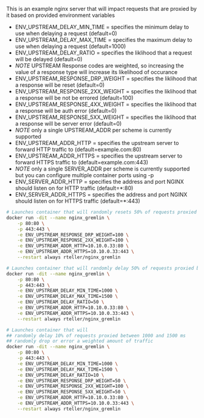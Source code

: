 This is an example nginx server that will impact requests that are proxied by it based on provided environment variables

- ENV_UPSTREAM_DELAY_MIN_TIME = specifies the minimum delay to use when delaying a request (default=0)
- ENV_UPSTREAM_DELAY_MAX_TIME = specifies the maximum delay to use when delaying a request (default=1000)
- ENV_UPSTREAM_DELAY_RATIO = specifies the liklihood that a request will be delayed (default=0)
- *NOTE* UPSTREAM Response codes are weighted, so increasing the value of a response type will increase its likelihood of occurance
- ENV_UPSTREAM_RESPONSE_DRP_WEIGHT = specifies the liklihood that a response will be reset (default=0)
- ENV_UPSTREAM_RESPONSE_2XX_WEIGHT = specifies the liklihood that a response will be not be errored (default=100)
- ENV_UPSTREAM_RESPONSE_4XX_WEIGHT = specifies the liklihood that a response will be auth error (default=0)
- ENV_UPSTREAM_RESPONSE_5XX_WEIGHT = specifies the liklihood that a response will be server error (default=0)
- *NOTE* only a single UPSTREAM_ADDR per scheme is currently supported
- ENV_UPSTREAM_ADDR_HTTP = specifies the upstream server to forward HTTP traffic to (default=example.com:80)
- ENV_UPSTREAM_ADDR_HTTPS = specifies the upstream server to forward HTTPS traffic to (default=example.com:443)
- *NOTE* only a single SERVER_ADDR per scheme is currently supported but you can configure multiple container ports using -p
- ENV_SERVER_ADDR_HTTP = specifies the address and port NGINX should listen on for HTTP traffic (default=*:80)
- ENV_SERVER_ADDR_HTTPS = specifies the address and port NGINX should listen on for HTTPS traffic (default=*:443)


```bash
# Launches container that will randomly resets 50% of requests proxied by weight
docker run -dit --name nginx_gremlin \
    -p 80:80 \
    -p 443:443 \
    -e ENV_UPSTREAM_RESPONSE_DRP_WEIGHT=100 \
    -e ENV_UPSTREAM_RESPONSE_2XX_WEIGHT=100 \
    -e ENV_UPSTREAM_ADDR_HTTP=10.10.0.33:80 \
    -e ENV_UPSTREAM_ADDR_HTTPS=10.10.0.33:443 \
    --restart always rteller/nginx_gremlin
```

```bash
# Launches container that will randomly delay 50% of requests proxied between 1000 and 1500 ms
docker run -dit --name nginx_gremlin \
    -p 80:80 \
    -p 443:443 \
    -e ENV_UPSTREAM_DELAY_MIN_TIME=1000 \
    -e ENV_UPSTREAM_DELAY_MAX_TIME=1500 \
    -e ENV_UPSTREAM_DELAY_RATIO=50 \
    -e ENV_UPSTREAM_ADDR_HTTP=10.10.0.33:80 \
    -e ENV_UPSTREAM_ADDR_HTTPS=10.10.0.33:443 \
    --restart always rteller/nginx_gremlin
```

```bash
# Launches container that will 
## randomly delay 10% of requests proxied between 1000 and 1500 ms
## randomly drop or error a weighted amount of traffic
docker run -dit --name nginx_gremlin \
    -p 80:80 \
    -p 443:443 \
    -e ENV_UPSTREAM_DELAY_MIN_TIME=1000 \
    -e ENV_UPSTREAM_DELAY_MAX_TIME=1500 \
    -e ENV_UPSTREAM_DELAY_RATIO=10 \
    -e ENV_UPSTREAM_RESPONSE_DRP_WEIGHT=50 \
    -e ENV_UPSTREAM_RESPONSE_2XX_WEIGHT=100 \
    -e ENV_UPSTREAM_RESPONSE_5XX_WEIGHT=50 \
    -e ENV_UPSTREAM_ADDR_HTTP=10.10.0.33:80 \
    -e ENV_UPSTREAM_ADDR_HTTPS=10.10.0.33:443 \
    --restart always rteller/nginx_gremlin
```